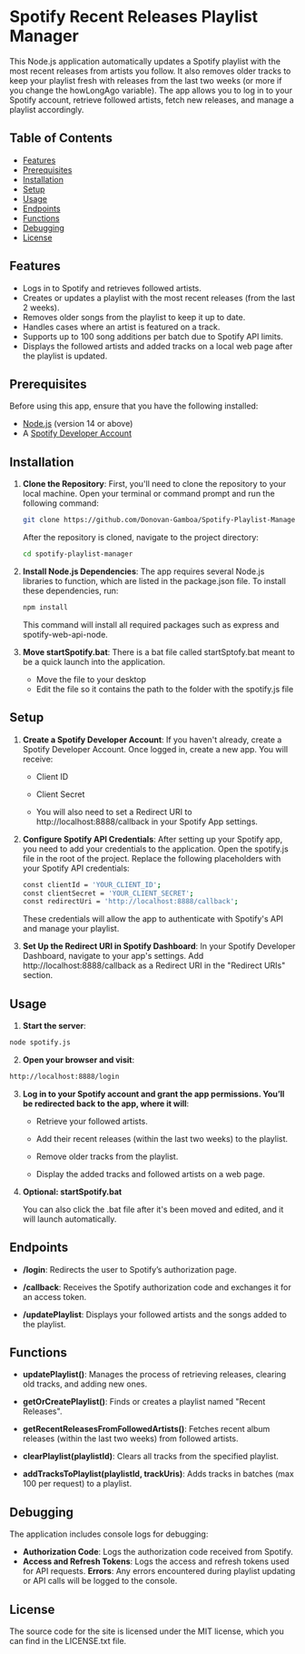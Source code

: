 # Spotify Recent Releases Playlist Manager

This Node.js application automatically updates a Spotify playlist with the most recent releases from artists you follow. It also removes older tracks to keep your playlist fresh with releases from the last two weeks (or more if you change the howLongAgo variable). The app allows you to log in to your Spotify account, retrieve followed artists, fetch new releases, and manage a playlist accordingly.

## Table of Contents
- [Features](#features)
- [Prerequisites](#prerequisites)
- [Installation](#installation)
- [Setup](#setup)
- [Usage](#usage)
- [Endpoints](#endpoints)
- [Functions](#functions)
- [Debugging](#debugging)
- [License](#license)

## Features
- Logs in to Spotify and retrieves followed artists.
- Creates or updates a playlist with the most recent releases (from the last 2 weeks).
- Removes older songs from the playlist to keep it up to date.
- Handles cases where an artist is featured on a track.
- Supports up to 100 song additions per batch due to Spotify API limits.
- Displays the followed artists and added tracks on a local web page after the playlist is updated.

## Prerequisites
Before using this app, ensure that you have the following installed:
- [Node.js](https://nodejs.org) (version 14 or above)
- A [Spotify Developer Account](https://developer.spotify.com/dashboard/login)

## Installation

1. **Clone the Repository**:
   First, you'll need to clone the repository to your local machine. Open your terminal or command prompt and run the following command:
   ```bash
   git clone https://github.com/Donovan-Gamboa/Spotify-Playlist-Manager.git
   ```
   After the repository is cloned, navigate to the project directory:
   ```bash
   cd spotify-playlist-manager
   
2. **Install Node.js Dependencies**:
   The app requires several Node.js libraries to function, which are listed in the package.json file.
     To install these dependencies, run:
    ```bash
    npm install
    ```
      This command will install all required packages such as express and spotify-web-api-node.

3. **Move startSpotify.bat**:
   There is a bat file called startSptofy.bat meant to be a quick launch into the application.
    - Move the file to your desktop
    - Edit the file so it contains the path to the folder with the spotify.js file 

## Setup
1. **Create a Spotify Developer Account**:
   If you haven't already, create a Spotify Developer Account. Once logged in, create a new app. You will receive:

    - Client ID

    - Client Secret

    - You will also need to set a Redirect URI to http://localhost:8888/callback in your Spotify App settings.

2. **Configure Spotify API Credentials**:
   After setting up your Spotify app, you need to add your credentials to the application.
   Open the spotify.js file in the root of the project.
   Replace the following placeholders with your Spotify API credentials:
    ```bash
    const clientId = 'YOUR_CLIENT_ID';
    const clientSecret = 'YOUR_CLIENT_SECRET';
    const redirectUri = 'http://localhost:8888/callback';
    ```
    
   These credentials will allow the app to authenticate with Spotify's API and manage your playlist.

3. **Set Up the Redirect URI in Spotify Dashboard**:
  In your Spotify Developer Dashboard, navigate to your app's settings.
  Add http://localhost:8888/callback as a Redirect URI in the "Redirect URIs" section.

## Usage
1. **Start the server**:

```bash
node spotify.js
```

2. **Open your browser and visit**:

```bash
http://localhost:8888/login
```

3. **Log in to your Spotify account and grant the app permissions. You’ll be redirected back to the app, where it will**:

   - Retrieve your followed artists.

   - Add their recent releases (within the last two weeks) to the playlist.

   - Remove older tracks from the playlist.

   - Display the added tracks and followed artists on a web page.

4. **Optional: startSpotify.bat**

   You can also click the .bat file after it's been moved and edited, and it will launch automatically.

## Endpoints
 - **/login**: Redirects the user to Spotify’s authorization page.

 - **/callback**: Receives the Spotify authorization code and exchanges it for an access token.

 - **/updatePlaylist**: Displays your followed artists and the songs added to the playlist.

## Functions

- **updatePlaylist()**: Manages the process of retrieving releases, clearing old tracks, and adding new ones.

- **getOrCreatePlaylist()**: Finds or creates a playlist named "Recent Releases".

- **getRecentReleasesFromFollowedArtists()**: Fetches recent album releases (within the last two weeks) from followed artists.

- **clearPlaylist(playlistId)**: Clears all tracks from the specified playlist.

- **addTracksToPlaylist(playlistId, trackUris)**: Adds tracks in batches (max 100 per request) to a playlist.

## Debugging

The application includes console logs for debugging:

   - **Authorization Code**: Logs the authorization code received from Spotify.
   - **Access and Refresh Tokens**: Logs the access and refresh tokens used for API requests.
   **Errors**: Any errors encountered during playlist updating or API calls will be logged to the console.

## License

The source code for the site is licensed under the MIT license, which you can find in the LICENSE.txt file.
